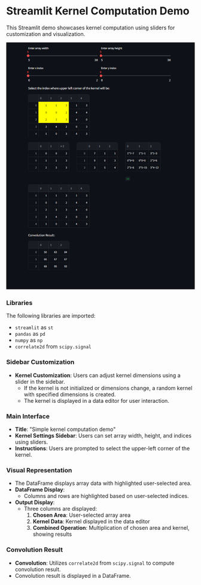 # Streamlit Kernel Computation Demo

This Streamlit demo showcases kernel computation using sliders for customization and visualization.

![Demo Image](demo.png)

### Libraries
The following libraries are imported:
- `streamlit` as `st`
- `pandas` as `pd`
- `numpy` as `np`
- `correlate2d` from `scipy.signal`

### Sidebar Customization
- **Kernel Customization**: Users can adjust kernel dimensions using a slider in the sidebar.
  - If the kernel is not initialized or dimensions change, a random kernel with specified dimensions is created.
  - The kernel is displayed in a data editor for user interaction.

### Main Interface
- **Title**: "Simple kernel computation demo"
- **Kernel Settings Sidebar**: Users can set array width, height, and indices using sliders.
- **Instructions**: Users are prompted to select the upper-left corner of the kernel.

### Visual Representation
- The DataFrame displays array data with highlighted user-selected area.
- **DataFrame Display**:
  - Columns and rows are highlighted based on user-selected indices.
- **Output Display**:
  - Three columns are displayed:
    1. **Chosen Area**: User-selected array area
    2. **Kernel Data**: Kernel displayed in the data editor
    3. **Combined Operation**: Multiplication of chosen area and kernel, showing results
  
### Convolution Result
- **Convolution**: Utilizes `correlate2d` from `scipy.signal` to compute convolution result.
- Convolution result is displayed in a DataFrame.
